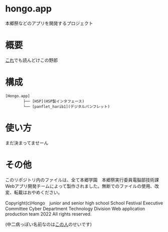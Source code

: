 # hongo.app
本郷祭などのアプリを開発するプロジェクト
# 概要
[これ](https://1drv.ms/u/s!Aon8nRZeqfoukzWwV8x0jwOCffax?e=hWWfsY)でも読んどけこの野郎
# 構成
```
[Hongo.app]
        ├── [HSP](HSP製インタフェース)
        └── [panflet_harib1](デジタルパンフレット)
```

# 使い方
まだ決まってませーん
# その他
このリポジトリ内のファイルは、全て本郷学園　本郷祭実行委員電脳部技術課 Webアプリ開発チームによって製作されました。無断でのファイルの使用、改変、転載はおやめください。


Copyright(c)Hongo　junior and senior high school  School Festival Executive Committee Cyber Department Technology Division Web application production team 2022 All rights reserved.


(中二病っぽい名前なのは[この人](https://github.com/DailyGeekTech)のせいです)

